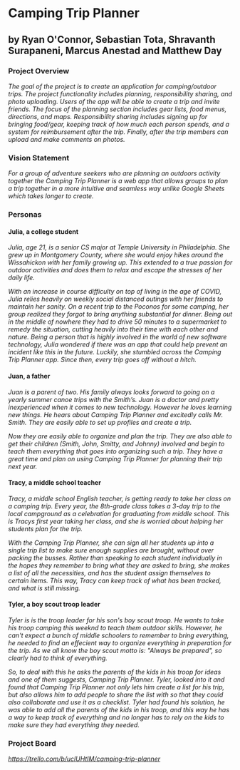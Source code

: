 # Camping Trip Planner
## by Ryan O'Connor, Sebastian Tota, Shravanth Surapaneni, Marcus Anestad and Matthew Day 

### Project Overview
_The goal of the project is to create an application for camping/outdoor trips. The project
functionality includes planning, responsibility sharing, and photo uploading. Users of the app
will be able to create a trip and invite friends. The focus of the planning section includes gear lists, 
food menus, directions, and maps. Responsibility sharing includes signing up for bringing food/gear, keeping track of 
how much each person spends, and a system for reimbursement after the trip. Finally, after the trip members can upload and 
make comments on photos._

### Vision Statement
_For a group of adventure seekers who are planning an outdoors activity together the Camping 
Trip Planner is a web app that allows groups to plan a trip together in a more intuitive and seamless 
way unlike Google Sheets which takes longer to create._

### Personas

#### Julia, a college student

_Julia, age 21, is a senior CS major at Temple University in Philadelphia. 
She grew up in Montgomery County, where she would enjoy hikes around the Wissahickon
with her family growing up. This extended to a true passion for outdoor activities and
does them to relax and escape the stresses of her daily life._

_With an increase in course difficulty on top of living in the age of COVID,
Julia relies heavily on weekly social distanced outings with her friends to
maintain her sanity. On a recent trip to the Poconos for some camping, her group
realized they forgot to bring anything substantial for dinner. Being out in the middle of
nowhere they had to drive 50 minutes to a supermarket to remedy the situation, cutting heavily
into their time with each other and nature. Being a person that is highly involved in the world of
new software technology, Julia wondered if there was an app that could help prevent an incident like
this in the future. Luckily, she stumbled across the Camping Trip Planner app. Since then,
every trip goes off without a hitch._

#### Juan, a father

_Juan is a parent of two. His family always looks forward to going on a yearly summer 
canoe trips with the Smith’s. Juan is a doctor and pretty inexperienced when it comes 
to new technology. However he loves learning new things. He hears about Camping Trip 
Planner and excitedly calls Mr. Smith. They are easily able to set up profiles and 
create a trip._

_Now they are easily able to organize and plan the trip. They are also able to get 
their children (Smith, John, Smitty, and Johnny) involved and begin to teach them 
everything that goes into organizing such a trip. They have a great time and plan 
on using Camping Trip Planner for planning their trip next year._

#### Tracy, a middle school teacher

_Tracy, a middle school English teacher, is getting ready to take her class on a camping trip. Every year, the 8th-grade class takes a 3-day trip to the local campground as a celebration for graduating from middle school. This is Tracys first year taking her class, and she is worried about helping her students plan for the trip._

_With the Camping Trip Planner, she can sign all her students up into a single trip list to make sure enough supplies are brought, without over packing the busses. Rather than speaking to each student individually in the hopes they remember to bring what they are asked to bring, she makes a list of all the necessities, and has the student assign themselves to certain items. This way, Tracy can keep track of what has been tracked, and what is still missing._

#### Tyler, a boy scout troop leader
_Tyler is is the troop leader for his son's boy scout troop. He wants to take his troop camping this weeknd
to teach them outdoor skills. However, he can't expect a bunch of middle schoolers to remember to bring everything, he needed
to find an effecient way to organize everything in preperation for the trip. As we all know the boy scout motto is: "Always be prepared",
so clearly had to think of everything._

_So, to deal with this he asks the parents of the kids in his troop for ideas and one of them suggests, Camping Trip Planner.
Tyler, looked into it and found that Camping Trip Planner not only lets him create a list for his trip, but also allows him to 
add people to share the list with so that they could also collaborate and use it as a checklist. Tyler had found his solution,
he was able to add all the parents of the kids in his troop, and this way he has a way to keep track of everything and no longer
has to rely on the kids to make sure they had everything they needed._

### Project Board

_https://trello.com/b/uclUHtIM/camping-trip-planner_
